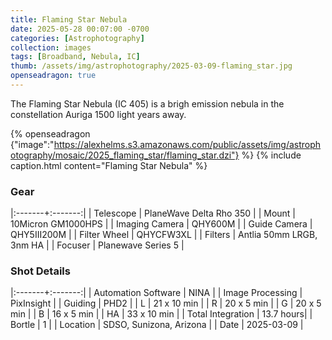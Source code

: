 ```yaml
---
title: Flaming Star Nebula
date: 2025-05-28 00:07:00 -0700
categories: [Astrophotography]
collection: images
tags: [Broadband, Nebula, IC]
thumb: /assets/img/astrophotography/2025-03-09-flaming_star.jpg
openseadragon: true
---
```


The Flaming Star Nebula (IC 405) is a brigh emission nebula in the constellation Auriga 1500 light years away.

{% openseadragon {"image":"https://alexhelms.s3.amazonaws.com/public/assets/img/astrophotography/mosaic/2025_flaming_star/flaming_star.dzi"} %}
{% include caption.html content="Flaming Star Nebula" %}

### Gear

|:-------+:-------:|
| Telescope | PlaneWave Delta Rho 350 |
| Mount | 10Micron GM1000HPS |
| Imaging Camera | QHY600M |
| Guide Camera | QHY5III200M |
| Filter Wheel | QHYCFW3XL |
| Filters | Antlia 50mm LRGB, 3nm HA |
| Focuser | Planewave Series 5 |

### Shot Details

|:-------+:-------:|
| Automation Software | NINA |
| Image Processing | PixInsight |
| Guiding | PHD2 |
| L | 21 x 10 min |
| R | 20 x 5 min |
| G | 20 x 5 min |
| B | 16 x 5 min |
| HA | 33 x 10 min |
| Total Integration | 13.7 hours|
| Bortle | 1 |
| Location | SDSO, Sunizona, Arizona |
| Date | 2025-03-09 |
